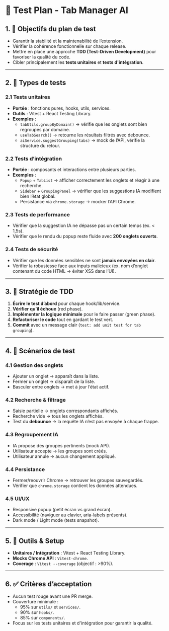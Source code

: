 # 🧪 Test Plan - Tab Manager AI

## 1. 🎯 Objectifs du plan de test
- Garantir la stabilité et la maintenabilité de l’extension.
- Vérifier la cohérence fonctionnelle sur chaque release.
- Mettre en place une approche **TDD (Test-Driven Development)** pour favoriser la qualité du code.
- Cibler principalement les **tests unitaires** et **tests d'intégration**.

---

## 2. 📂 Types de tests

### 2.1 Tests unitaires
- **Portée** : fonctions pures, hooks, utils, services.
- **Outils** : Vitest + React Testing Library.
- **Exemples** :
    - `tabUtils.groupByDomain()` → vérifie que les onglets sont bien regroupés par domaine.
    - `useTabSearch()` → retourne les résultats filtrés avec debounce.
    - `aiService.suggestGrouping(tabs)` → mock de l’API, vérifie la structure du retour.

### 2.2 Tests d’intégration
- **Portée** : composants et interactions entre plusieurs parties.
- **Exemples** :
    - `Popup` + `TabList` → afficher correctement les onglets et réagir à une recherche.
    - `Sidebar` + `GroupingPanel` → vérifier que les suggestions IA modifient bien l’état global.
    - Persistance via `chrome.storage` → mocker l’API Chrome.

### 2.3 Tests de performance
- Vérifier que la suggestion IA ne dépasse pas un certain temps (ex. < 1,5s).
- Vérifier que le rendu du popup reste fluide avec **200 onglets ouverts**.

### 2.4 Tests de sécurité
- Vérifier que les données sensibles ne sont **jamais envoyées en clair**.
- Vérifier la robustesse face aux inputs malicieux (ex. nom d’onglet contenant du code HTML → éviter XSS dans l’UI).

---

## 3. 🧭 Stratégie de TDD
1. **Écrire le test d’abord** pour chaque hook/lib/service.
2. **Vérifier qu’il échoue** (red phase).
3. **Implémenter la logique minimale** pour le faire passer (green phase).
4. **Refactoriser le code** tout en gardant le test vert.
5. **Commit** avec un message clair (`test: add unit test for tab grouping`).

---

## 4. 📌 Scénarios de test

### 4.1 Gestion des onglets
- Ajouter un onglet → apparaît dans la liste.
- Fermer un onglet → disparaît de la liste.
- Basculer entre onglets → met à jour l’état actif.

### 4.2 Recherche & filtrage
- Saisie partielle → onglets correspondants affichés.
- Recherche vide → tous les onglets affichés.
- Test du **debounce** → la requête IA n’est pas envoyée à chaque frappe.

### 4.3 Regroupement IA
- IA propose des groupes pertinents (mock API).
- Utilisateur accepte → les groupes sont créés.
- Utilisateur annule → aucun changement appliqué.

### 4.4 Persistance
- Fermer/reouvrir Chrome → retrouver les groupes sauvegardés.
- Vérifier que `chrome.storage` contient les données attendues.

### 4.5 UI/UX
- Responsive popup (petit écran vs grand écran).
- Accessibilité (naviguer au clavier, aria-labels présents).
- Dark mode / Light mode (tests snapshot).

---

## 5. 🔧 Outils & Setup
- **Unitaires / Intégration** : Vitest + React Testing Library.
- **Mocks Chrome API** : `Vitest-chrome`.
- **Coverage** : `Vitest --coverage` (objectif : >90%).

---

## 6. ✅ Critères d’acceptation
- Aucun test rouge avant une PR merge.
- Couverture minimale :
    - 95% sur `utils/` et `services/`.
    - 90% sur `hooks/`.
    - 85% sur `components/`.
- Focus sur les tests unitaires et d'intégration pour garantir la qualité.  
